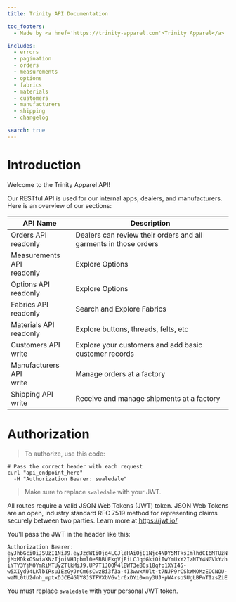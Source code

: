 ```yaml
---
title: Trinity API Documentation

toc_footers:
  - Made by <a href='https://trinity-apparel.com'>Trinity Apparel</a>

includes:
  - errors
  - pagination
  - orders
  - measurements
  - options
  - fabrics
  - materials
  - customers
  - manufacturers
  - shipping
  - changelog

search: true
---
```


# Introduction

Welcome to the Trinity Apparel API!

Our RESTful API is used for our internal apps, dealers, and manufacturers.  Here is an overview of our sections:

| API Name                            | Description                                 |
| ----------------------------------- | ------------------------------------------- |
| Orders API <br> <span>readonly</span> | Dealers can review their orders and all garments in those orders |
| Measurements API <br> <span>readonly</span> | Explore Options |
| Options API <br> <span>readonly</span> | Explore Options |
| Fabrics API <br> <span>readonly</span> | Search and Explore Fabrics |
| Materials API <br> <span>readonly</span> | Explore buttons, threads, felts, etc |
| Customers API <br> <span>write</span> | Explore your customers and add basic customer records |
| Manufacturers API <br> <span>write</span> | Manage orders at a factory |
| Shipping API <br> <span>write</span> | Receive and manage shipments at a factory |

# Authorization

> To authorize, use this code:

```shell
# Pass the correct header with each request
curl "api_endpoint_here"
  -H "Authorization Bearer: swaledale"
```

> Make sure to replace `swaledale` with your JWT.

All routes require a valid JSON Web Tokens (JWT) token. JSON Web Tokens are an open, industry standard RFC 7519 method for representing claims securely between two parties. Learn more at <a href='https://jwt.io/'>https://jwt.io/</a>

You'll pass the JWT in the header like this:

`Authorization Bearer: eyJhbGciOiJSUzI1NiJ9.eyJzdWIiOjg4LCJleHAiOjE1Njc4NDY5MTksImlhdCI6MTUzNjMxMDkxOSwiaXNzIjoiVHJpbml0eSBBUEkgVjEiLCJqdGkiOiIwYmUxY2IzNTY4NGVkYzhiYTY3YjM0YmRiMTUyZTlkMiJ9.UP7T1J0OM4lBWT3eB6s18qfo1XYI45-w5XIyd94LKlbIRsu1EzGyJrCm6sCwzBi3f3a-4I3wwxAUlt-t7NJP9rCSkWMOMzEOCNOU-waML0tU2dnh_mptxDJCE4GlY8JSTFVXbVGv1r6xDYi0xmy3UJHpW4rsoSUgLBPnTIzsZiE`

<aside class="notice">
You must replace <code>swaledale</code> with your personal JWT token. 
</aside>
